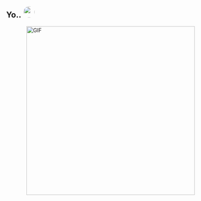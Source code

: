 <h2>
  Yo.. <img src="https://avatars.githubusercontent.com/u/34601545?s=40&v=4" width="30" style="border-radius:50%;margin:2px;"/> 
</h2>
<img align="right" alt="GIF" src="https://media.tenor.com/wyi8Ow2YP6UAAAAd/maja-aaya.gif" width=450 />
